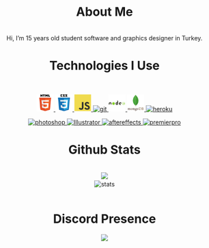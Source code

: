 <div align="center">
  <h1>About Me</h1>
  <br>
   Hi, I’m 15 years old student software and graphics designer in Turkey.
  <h1>Technologies I Use</h1>
   <br>
  <p align="center">
<a href="https://www.w3.org/html/" target="_blank"> <img src="https://raw.githubusercontent.com/devicons/devicon/master/icons/html5/html5-original-wordmark.svg" alt="html5" width="40" height="40" /> 
<a href="https://www.w3schools.com/css/" target="_blank"> <img src="https://raw.githubusercontent.com/devicons/devicon/master/icons/css3/css3-original-wordmark.svg" alt="css3" width="40" height="40" /> </a>
<a href="https://developer.mozilla.org/en-US/docs/Web/JavaScript" target="_blank"> <img src="https://raw.githubusercontent.com/devicons/devicon/master/icons/javascript/javascript-original.svg" alt="javascript" width="40" height="40" /> 
<a href="https://git-scm.com/" target="_blank"> <img src="https://www.vectorlogo.zone/logos/git-scm/git-scm-icon.svg" alt="git"
  width="40" height="40" /> </a>
<a href="https://nodejs.org" target="_blank"> <img src="https://raw.githubusercontent.com/devicons/devicon/master/icons/nodejs/nodejs-original-wordmark.svg" alt="nodejs" width="40" height="40" /> </a>
<a href="https://www.mongodb.com/" target="_blank"> <img src="https://raw.githubusercontent.com/devicons/devicon/master/icons/mongodb/mongodb-original-wordmark.svg" alt="mongodb" width="40" height="40" /> </a>
  <a href="https://heroku.com" target="_blank"> <img src="https://www.vectorlogo.zone/logos/heroku/heroku-icon.svg" alt="heroku" width="40" height="40" /> </a>
    
 <a href="https://www.adobe.com" target="_blank"> <img src="https://cdn4.iconfinder.com/data/icons/logos-and-brands/512/23_Photoshop_Adobe_logo_logos-512.png" alt="photoshop" width="40" height="40" /> </a>
   <a href="https://www.adobe.com" target="_blank"> <img src="https://cdn4.iconfinder.com/data/icons/logos-and-brands/512/11_Illustrator_Adobe_Ai_logo_logos-512.png" alt="Illustrator" width="40" height="40" /> </a>
   <a href="https://www.adobe.com" target="_blank"> <img src="https://cdn4.iconfinder.com/data/icons/logos-and-brands/512/16_Aftereffects_After_Effects_Adobe_logo_logos-512.png" alt="aftereffects" width="40" height="40" /> </a>
   <a href="https://www.adobe.com" target="_blank"> <img src="https://cdn4.iconfinder.com/data/icons/logos-and-brands/512/8_Premier_Pro_Adobe_logo_logos-512.png" alt="premierpro" width="40" height="40" /> </a>

</p>
  <h1>Github Stats</h1>
  <br>
  <img src="https://github-readme-stats.vercel.app/api?username=virushasnobrain&show_icons=true&theme=gruvbox&hide_border=true" width="%100" height="150px">
  <br>
  <img src="https://github-readme-stats.vercel.app/api/top-langs/?username=virushasnobrain&layout=compact&theme=gruvbox&hide_border=true&layout=compact" width="%100" height="200px" alt="stats" />
  <br><br>
    <h1>Discord Presence</h1>
 <img src="https://lanyard-profile-readme.vercel.app/api/487251264984449034" style="max-width:100%;">
</div>
